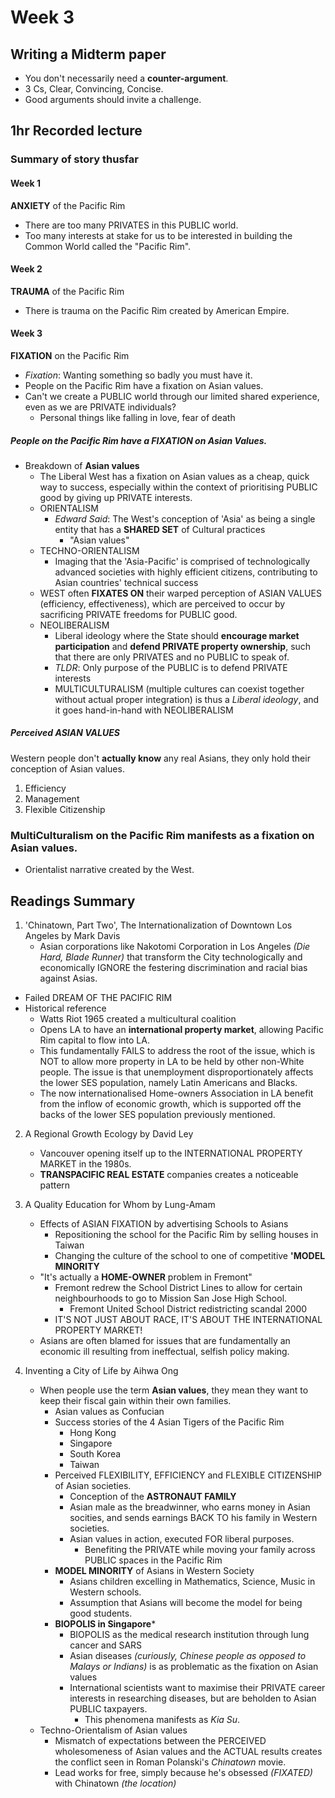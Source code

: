 # Week 3

## Writing a Midterm paper
* You don't necessarily need a **counter-argument**.
* 3 Cs, Clear, Convincing, Concise.
* Good arguments should invite a challenge.

## 1hr Recorded lecture
### Summary of story thusfar
#### Week 1
**ANXIETY** of the Pacific Rim 
* There are too many PRIVATES in this PUBLIC world.
* Too many interests at stake for us to be interested in building the Common World called the "Pacific Rim".
#### Week 2
**TRAUMA** of the Pacific Rim
* There is trauma on the Pacific Rim created by American Empire.
#### Week 3
**FIXATION** on the Pacific Rim
* *Fixation*: Wanting something so badly you must have it.
* People on the Pacific Rim have a fixation on Asian values.
* Can't we create a PUBLIC world through our limited shared experience, even as we are PRIVATE individuals?
	* Personal things like falling in love, fear of death
##### People on the Pacific Rim have a FIXATION on Asian Values.
* Breakdown of **Asian values** 
	* The Liberal West has a fixation on Asian values as a cheap, quick way to success, especially within the context of prioritising PUBLIC good by giving up PRIVATE interests.
	* ORIENTALISM
		* *Edward Said*: The West's conception of 'Asia' as being a single entity that has a **SHARED SET** of Cultural practices
			* "Asian values"
	* TECHNO-ORIENTALISM
		 * Imaging that the 'Asia-Pacific' is comprised of technologically advanced societies with highly efficient citizens, contributing to Asian countries' technical success
   * WEST often **FIXATES ON** their warped perception of ASIAN VALUES (efficiency, effectiveness), which are perceived to occur by sacrificing PRIVATE freedoms for PUBLIC good.
   * NEOLIBERALISM
	   * Liberal ideology where the State should **encourage market participation** and **defend PRIVATE property ownership**, such that there are only PRIVATES and no PUBLIC to speak of.
		* *TLDR*: Only purpose of the PUBLIC is to defend PRIVATE interests
		* MULTICULTURALISM (multiple cultures can coexist together without actual proper integration) is thus a *Liberal ideology*, and it goes hand-in-hand with NEOLIBERALISM

##### Perceived ASIAN VALUES
Western people don't **actually know** any real Asians, they only hold their conception of Asian values.
1. Efficiency
2. Management
3. Flexible Citizenship
### MultiCulturalism on the Pacific Rim manifests as a fixation on Asian values.
* Orientalist narrative created by the West.
## Readings Summary
1. 'Chinatown, Part Two', The Internationalization of Downtown Los Angeles by Mark Davis
	* Asian corporations like Nakotomi Corporation in Los Angeles *(Die Hard, Blade Runner)* that transform the City technologically and economically IGNORE the festering discrimination and racial bias against Asias.
 * Failed DREAM OF THE PACIFIC RIM
 * Historical reference
	* Watts Riot 1965 created a multicultural coalition
	* Opens LA to have an **international property market**, allowing Pacific Rim capital to flow into LA.
	* This fundamentally FAILS to address the root of the issue, which is NOT to allow more property in LA to be held by other non-White people. The issue is that unemployment disproportionately affects the lower SES population, namely Latin Americans and Blacks.
	* The now internationalised Home-owners Association in LA benefit from the inflow of economic growth, which is supported off the backs of the lower SES population previously mentioned.

2. A Regional Growth Ecology by David Ley
	* Vancouver opening itself up to the INTERNATIONAL PROPERTY MARKET in the 1980s.
	* **TRANSPACIFIC REAL ESTATE** companies creates a noticeable pattern

3. A Quality Education for Whom by Lung-Amam
	* Effects of ASIAN FIXATION by advertising Schools to Asians
		* Repositioning the school for the Pacific Rim by selling houses in Taiwan
		* Changing the culture of the school to one of competitive **'MODEL MINORITY**
	* "It's actually a **HOME-OWNER** problem in Fremont"
		* Fremont redrew the School District Lines to allow for certain neighbourhoods to go to Mission San Jose High School.
			* Fremont United School District redistricting scandal 2000
		* IT'S NOT JUST ABOUT RACE, IT'S ABOUT THE INTERNATIONAL PROPERTY MARKET!
	* Asians are often blamed for issues that are fundamentally an economic ill resulting from ineffectual, selfish policy making.

4. Inventing a City of Life by Aihwa Ong
	* When people use the term **Asian values**, they mean they want to keep their fiscal gain within their own families.
		* Asian values as Confucian
		* Success stories of the 4 Asian Tigers of the Pacific Rim
			 * Hong Kong
			 * Singapore
			 * South Korea
			 * Taiwan
		* Perceived FLEXIBILITY, EFFICIENCY and FLEXIBLE CITIZENSHIP of Asian societies.
		   * Conception of the **ASTRONAUT FAMILY**
		   * Asian male as the breadwinner, who earns money in Asian socities, and sends earnings BACK TO his family in Western societies.
		   * Asian values in action, executed FOR liberal purposes.
				* Benefiting the PRIVATE while moving your family across PUBLIC spaces in the Pacific Rim
	   * **MODEL MINORITY** of Asians in Western Society
		  * Asians children excelling in Mathematics, Science, Music in Western schools.
		  * Assumption that Asians will become the model for being good students.
		* **BIOPOLIS in Singapore***
			* BIOPOLIS as the medical research institution through lung cancer and SARS
			* Asian diseases *(curiously, Chinese people as opposed to Malays or Indians)* is as problematic as the fixation on Asian values
			* International scientists want to maximise their PRIVATE career interests in researching diseases, but are beholden to Asian PUBLIC taxpayers. 
				* This phenomena manifests as *Kia Su*.
	* Techno-Orientalism of Asian values
		* Mismatch of expectations between the PERCEIVED wholesomeness of Asian values and the ACTUAL results creates the conflict seen in Roman Polanski's *Chinatown* movie.
		* Lead works for free, simply because he's obsessed *(FIXATED)* with Chinatown *(the location)*
